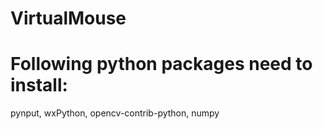 # VirtualMouse
# Following python packages need to install:
pynput, wxPython, opencv-contrib-python, numpy